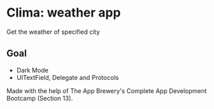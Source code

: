 #  Clima: weather app

Get the weather of specified city

## Goal

- Dark Mode
- UITextField, Delegate and Protocols

Made with the help of The App Brewery's Complete App Development Bootcamp (Section 13).
